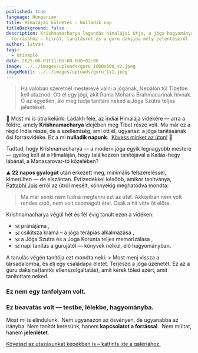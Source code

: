```yaml
---
published: true
language: Hungarian
title: Himalájai küldetés - Nulladik nap
titleBackground: false
description: Krishnamacharya legendás himalájai útja, a jóga hagyományának
  forrásához – hitről, tanításról és a guru dakṣiṇā mély jelentéséről
author: István
tags:
  - útinapló
date: 2025-08-01T11:05:00.000+02:00
image: ../../images/uploads/guru_1800x600_v2.jpeg
imageMobil: ../../images/uploads/guru_1x1.jpeg
---
```

> Ha valóban szeretnél mesterévé válni a jógának, Nepálon túl Tibetbe kell utaznod. Ott él egy jógi, akit Rama Mohana Brahmacarinak hívnak. Ő az egyetlen, aki meg tudja tanítani neked a Jóga Szútra teljes jelentését.

📿 Most mi is útra kelünk: Ladakh felé, az indiai Himalája vidékére — arra a földre, amely **Krishnamacharya** idejében még Tibet része volt. Ma már ez a régió India része, de a szellemiség, ami ott él, ugyanaz: a jóga tanításának ősi forrásvidéke. Ez a mi **nulladik napunk**.  [Kövess minket az úton!](https://bandha.works/galeria/2025-ladakh-retreat/) 🌄

<div class="blog-island-section">Tudtad, hogy Krishnamacharya — a modern jóga egyik legnagyobb mestere — gyalog kelt át a Himaláján, hogy találkozzon tanítójával a Kailás-hegy lábánál, a Manasarovar-tó közelében?</div>

⛰️ **22 napos gyalogút** után érkezett meg, minimális felszereléssel, kimerülten — de elszántan.
Évtizedekkel később, amikor tanítványa, [Pattabhi Jois](https://bandha.works/blog/astanga-ikonok-sri-k-pattabhi-jois-1-resz/) erről az útról mesélt, könnyekig meghatódva mondta: 
> Ma már senki nem tudná megtenni ezt az utat. Akkoriban nem volt rendes cipő, nem volt csomagolt étel. Csak a hit vitte őt előre.

Krishnamacharya végül hét és fél évig tanult ezen a vidéken:
- 🕉️ pránájáma ,
- 🕉️ csikitsza krama – a jóga terápiás alkalmazása ,
- 🕉️ a Jóga Szutra és a Joga Korunta teljes memorizálása ,
- 🕉️ napi tanítás a gurujától — könyvek nélkül, élő hagyományban.

A tanulás végén tanítója ezt mondta neki: > Most menj vissza a társadalomba, és élj egy családapa életét. Terjeszd a jóga üzenetét. Ez az a guru dakṣiṇā(tanítói ellenszolgáltatás), amit kérek tőled azért, amit tanítottam neked.

### Ez nem egy tanfolyam volt. 
### Ez beavatás volt — testbe, lélekbe, hagyományba.

Most mi is elindulunk.  Nem ugyanazon az ösvényen, de ugyanabba az irányba. Nem tanítót keresünk, hanem **kapcsolatot a forrással**.  Nem múltat, hanem **jelenlétet**.

[Kövessd az utazásunkat képekben is – kattints ide a galériához.](https://bandha.works/galeria/2025-ladakh-retreat/)
